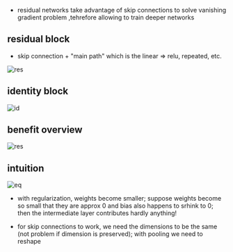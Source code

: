 - residual networks take advantage of skip connections to solve vanishing gradient problem ,tehrefore allowing to train deeper networks

## residual block
  - skip connection + "main path" which is the linear => relu, repeated, etc.
  
![res](https://i.gyazo.com/fb152f6c97c715091df0ca2ba460e54a.png)

## identity block

![id](https://i.gyazo.com/54e5a241111e71b57ca0cd15fa7662ed.png)

## benefit overview

![res](https://i.gyazo.com/68e53cf99114af731f15a7c12233a2a0.png)

## intuition
![eq](https://i.gyazo.com/da3050bb5c5ec11fc018c061a3675b37.png)
- with regularization, weights become smaller; suppose weights become so small that they are approx 0 and bias also happens to srhink to 0; then the intermediate layer contributes hardly anything!

- for skip connections to work, we need the dimensions to be the same (not problem if dimension is preserved); with pooling we need to reshape
